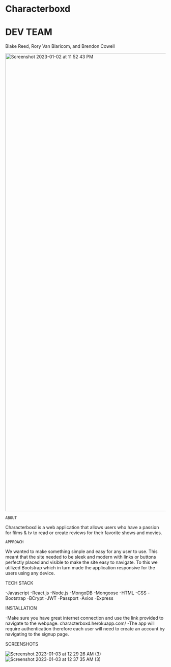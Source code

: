 # Characterboxd

  DEV TEAM
=============
Blake Reed, Rory Van Blaricom, and Brendon Cowell

<img width="1440" alt="Screenshot 2023-01-02 at 11 52 43 PM" src="https://user-images.githubusercontent.com/114965290/210318102-6dca1736-3e4f-4a80-aefb-5681f65e870c.png">


    ABOUT

Characterboxd is a web application that allows users who have a passion for films & tv to read or create reviews for their favorite shows and movies.



    APPROACH

We wanted to make something simple and easy for any user to use. This meant that the site needed to be sleek and modern with links or buttons perfectly placed and visible to make the site easy to navigate. To this we utilized Bootstrap which in turn made the application responsive for the users using any device.


   TECH STACK

-Javascript
-React.js
-Node.js
-MongoDB
-Mongoose
-HTML
-CSS
-Bootstrap
-BCrypt
-JWT
-Passport
-Axios
-Express

   INSTALLATION

-Make sure you have great internet connection and use the link provided to navigate to the webpage.
characterboxd.herokuapp.com/
-The app will require authentication therefore each user will need to create an account by navigating to the signup page.

   SCREENSHOTS

![Screenshot 2023-01-03 at 12 29 26 AM (3)](https://user-images.githubusercontent.com/114965290/210322670-35c26122-f83f-4480-8da9-da1894b05709.png)
![Screenshot 2023-01-03 at 12 37 35 AM (3)](https://user-images.githubusercontent.com/114965290/210323567-9eee80dd-acec-4990-8be4-bbf92e08476a.png)
